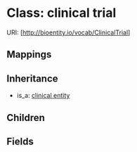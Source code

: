 # Class: clinical trial




URI: [http://bioentity.io/vocab/ClinicalTrial]
## Mappings

## Inheritance

 *  is_a: [clinical entity](ClinicalEntity.md)
## Children

## Fields

